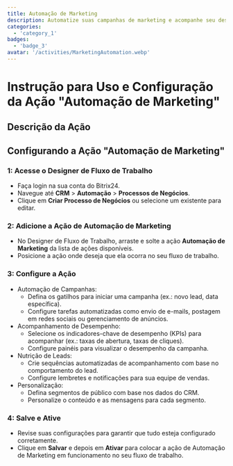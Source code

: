 ```yaml
---
title: Automação de Marketing
description: Automatize suas campanhas de marketing e acompanhe seu desempenho.
categories: 
  - 'category_1'
badges: 
  - 'badge_3'
avatar: '/activities/MarketingAutomation.webp'
---
```

# Instrução para Uso e Configuração da Ação "Automação de Marketing"

## Descrição da Ação

## **Configurando a Ação "Automação de Marketing"**

### 1: Acesse o Designer de Fluxo de Trabalho
- Faça login na sua conta do Bitrix24.
- Navegue até **CRM** > **Automação** > **Processos de Negócios**.
- Clique em **Criar Processo de Negócios** ou selecione um existente para editar.

### 2: Adicione a Ação de Automação de Marketing
- No Designer de Fluxo de Trabalho, arraste e solte a ação **Automação de Marketing** da lista de ações disponíveis.
- Posicione a ação onde deseja que ela ocorra no seu fluxo de trabalho.

### 3: Configure a Ação
- Automação de Campanhas:
  - Defina os gatilhos para iniciar uma campanha (ex.: novo lead, data específica).
  - Configure tarefas automatizadas como envio de e-mails, postagem em redes sociais ou gerenciamento de anúncios.
- Acompanhamento de Desempenho:
  - Selecione os indicadores-chave de desempenho (KPIs) para acompanhar (ex.: taxas de abertura, taxas de cliques).
  - Configure painéis para visualizar o desempenho da campanha.
- Nutrição de Leads:
  - Crie sequências automatizadas de acompanhamento com base no comportamento do lead.
  - Configure lembretes e notificações para sua equipe de vendas.
- Personalização:
  - Defina segmentos de público com base nos dados do CRM.
  - Personalize o conteúdo e as mensagens para cada segmento.

### 4: Salve e Ative
- Revise suas configurações para garantir que tudo esteja configurado corretamente.
- Clique em **Salvar** e depois em **Ativar** para colocar a ação de Automação de Marketing em funcionamento no seu fluxo de trabalho.